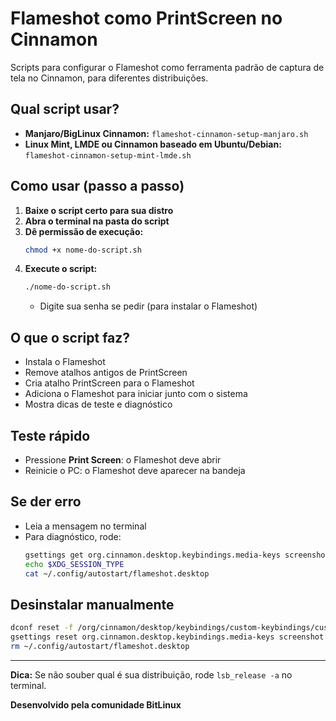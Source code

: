 # Flameshot como PrintScreen no Cinnamon

Scripts para configurar o Flameshot como ferramenta padrão de captura de tela no Cinnamon, para diferentes distribuições.

## Qual script usar?
- **Manjaro/BigLinux Cinnamon:** `flameshot-cinnamon-setup-manjaro.sh`
- **Linux Mint, LMDE ou Cinnamon baseado em Ubuntu/Debian:** `flameshot-cinnamon-setup-mint-lmde.sh`

## Como usar (passo a passo)

1. **Baixe o script certo para sua distro**
2. **Abra o terminal na pasta do script**
3. **Dê permissão de execução:**
   ```bash
   chmod +x nome-do-script.sh
   ```
4. **Execute o script:**
   ```bash
   ./nome-do-script.sh
   ```
   - Digite sua senha se pedir (para instalar o Flameshot)

## O que o script faz?
- Instala o Flameshot
- Remove atalhos antigos de PrintScreen
- Cria atalho PrintScreen para o Flameshot
- Adiciona o Flameshot para iniciar junto com o sistema
- Mostra dicas de teste e diagnóstico

## Teste rápido
- Pressione **Print Screen**: o Flameshot deve abrir
- Reinicie o PC: o Flameshot deve aparecer na bandeja

## Se der erro
- Leia a mensagem no terminal
- Para diagnóstico, rode:
  ```bash
  gsettings get org.cinnamon.desktop.keybindings.media-keys screenshot
  echo $XDG_SESSION_TYPE
  cat ~/.config/autostart/flameshot.desktop
  ```

## Desinstalar manualmente
```bash
dconf reset -f /org/cinnamon/desktop/keybindings/custom-keybindings/custom0/
gsettings reset org.cinnamon.desktop.keybindings.media-keys screenshot
rm ~/.config/autostart/flameshot.desktop
```

---

**Dica:** Se não souber qual é sua distribuição, rode `lsb_release -a` no terminal.

**Desenvolvido pela comunidade BitLinux**
